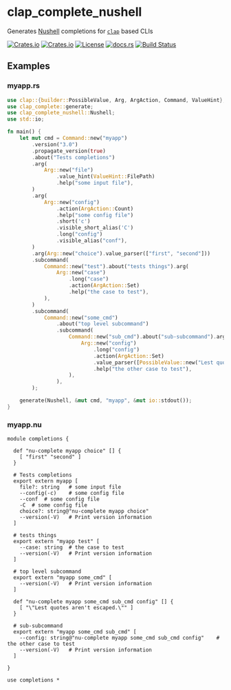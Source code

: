 # clap_complete_nushell

Generates [Nushell](https://github.com/nushell/nushell) completions for [`clap`](https://github.com/clap-rs/clap) based CLIs

[![Crates.io](https://img.shields.io/crates/v/clap_complete_nushell)](https://crates.io/crates/clap_complete_nushell)
[![Crates.io](https://img.shields.io/crates/d/clap_complete_nushell)](https://crates.io/crates/clap_complete_nushell)
[![License](https://img.shields.io/github/license/nibon7/clap_complete_nushell)](LICENSE)
[![docs.rs](https://img.shields.io/docsrs/clap_complete_nushell)](https://docs.rs/clap_complete_nushell)
[![Build Status](https://img.shields.io/github/workflow/status/nibon7/clap_complete_nushell/CI/master)](https://github.com/nibon7/clap_complete_nushell/actions/workflows/ci.yaml?query=branch%3Amaster)

## Examples

### myapp.rs

```rust
use clap::{builder::PossibleValue, Arg, ArgAction, Command, ValueHint};
use clap_complete::generate;
use clap_complete_nushell::Nushell;
use std::io;

fn main() {
    let mut cmd = Command::new("myapp")
        .version("3.0")
        .propagate_version(true)
        .about("Tests completions")
        .arg(
            Arg::new("file")
                .value_hint(ValueHint::FilePath)
                .help("some input file"),
        )
        .arg(
            Arg::new("config")
                .action(ArgAction::Count)
                .help("some config file")
                .short('c')
                .visible_short_alias('C')
                .long("config")
                .visible_alias("conf"),
        )
        .arg(Arg::new("choice").value_parser(["first", "second"]))
        .subcommand(
            Command::new("test").about("tests things").arg(
                Arg::new("case")
                    .long("case")
                    .action(ArgAction::Set)
                    .help("the case to test"),
            ),
        )
        .subcommand(
            Command::new("some_cmd")
                .about("top level subcommand")
                .subcommand(
                    Command::new("sub_cmd").about("sub-subcommand").arg(
                        Arg::new("config")
                            .long("config")
                            .action(ArgAction::Set)
                            .value_parser([PossibleValue::new("Lest quotes aren't escaped.")])
                            .help("the other case to test"),
                    ),
                ),
        );

    generate(Nushell, &mut cmd, "myapp", &mut io::stdout());
}
```

### myapp.nu

```nu
module completions {

  def "nu-complete myapp choice" [] {
    [ "first" "second" ]
  }

  # Tests completions
  export extern myapp [
    file?: string	# some input file
    --config(-c)	# some config file
    --conf	# some config file
    -C	# some config file
    choice?: string@"nu-complete myapp choice"
    --version(-V)	# Print version information
  ]

  # tests things
  export extern "myapp test" [
    --case: string	# the case to test
    --version(-V)	# Print version information
  ]

  # top level subcommand
  export extern "myapp some_cmd" [
    --version(-V)	# Print version information
  ]

  def "nu-complete myapp some_cmd sub_cmd config" [] {
    [ "\"Lest quotes aren't escaped.\"" ]
  }

  # sub-subcommand
  export extern "myapp some_cmd sub_cmd" [
    --config: string@"nu-complete myapp some_cmd sub_cmd config"	# the other case to test
    --version(-V)	# Print version information
  ]

}

use completions *
```
